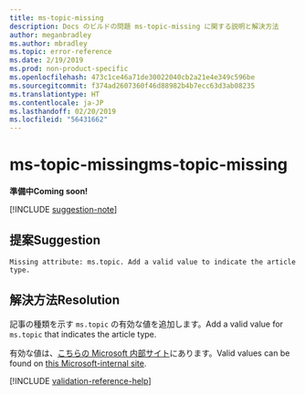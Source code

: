 ```yaml
---
title: ms-topic-missing
description: Docs のビルドの問題 ms-topic-missing に関する説明と解決方法
author: meganbradley
ms.author: mbradley
ms.topic: error-reference
ms.date: 2/19/2019
ms.prod: non-product-specific
ms.openlocfilehash: 473c1ce46a71de30022040cb2a21e4e349c596be
ms.sourcegitcommit: f374ad2607360f46d88982b4b7ecc63d3ab08235
ms.translationtype: HT
ms.contentlocale: ja-JP
ms.lasthandoff: 02/20/2019
ms.locfileid: "56431662"
---
```

# <a name="ms-topic-missing"></a><span data-ttu-id="8c5ed-103">ms-topic-missing</span><span class="sxs-lookup"><span data-stu-id="8c5ed-103">ms-topic-missing</span></span>

<span data-ttu-id="8c5ed-104">**準備中**</span><span class="sxs-lookup"><span data-stu-id="8c5ed-104">**Coming soon!**</span></span>

[!INCLUDE [suggestion-note](includes/suggestion-note.md)]

## <a name="suggestion"></a><span data-ttu-id="8c5ed-105">提案</span><span class="sxs-lookup"><span data-stu-id="8c5ed-105">Suggestion</span></span>

`Missing attribute: ms.topic. Add a valid value to indicate the article type.`

## <a name="resolution"></a><span data-ttu-id="8c5ed-106">解決方法</span><span class="sxs-lookup"><span data-stu-id="8c5ed-106">Resolution</span></span>

<span data-ttu-id="8c5ed-107">記事の種類を示す `ms.topic` の有効な値を追加します。</span><span class="sxs-lookup"><span data-stu-id="8c5ed-107">Add a valid value for `ms.topic` that indicates the article type.</span></span>

<span data-ttu-id="8c5ed-108">有効な値は、[こちらの Microsoft 内部サイト](https://docsmetadatatool.azurewebsites.net/whitelists)にあります。</span><span class="sxs-lookup"><span data-stu-id="8c5ed-108">Valid values can be found on [this Microsoft-internal site](https://docsmetadatatool.azurewebsites.net/whitelists).</span></span>

<!--make sure to add this file to your includes folder and verify the path-->
[!INCLUDE [validation-reference-help](includes/validation-reference-help.md)]